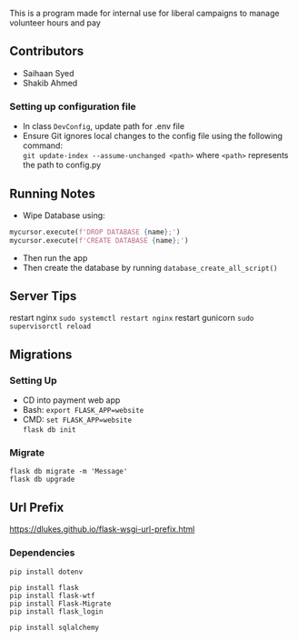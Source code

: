 This is a program made for internal use for liberal campaigns to manage volunteer hours and pay

## Contributors
- Saihaan Syed  
- Shakib Ahmed  

### Setting up configuration file
- In class ```DevConfig```, update path for .env file  
- Ensure Git ignores local changes to the config file using the following command:  
    ```git update-index --assume-unchanged <path>``` where ```<path>``` represents the path to config.py

## Running Notes
- Wipe Database using:  
```python  
mycursor.execute(f'DROP DATABASE {name};')  
mycursor.execute(f'CREATE DATABASE {name};')  
```
- Then run the app   
- Then create the database by running ```database_create_all_script()```  
## Server Tips
restart nginx `sudo systemctl restart nginx` 
restart gunicorn `sudo supervisorctl reload`

## Migrations  
### Setting Up 
- CD into payment web app  
- Bash: ```export FLASK_APP=website``` 
- CMD: ```set FLASK_APP=website```  
    ```flask db init```

### Migrate  
```flask db migrate -m 'Message'```  
```flask db upgrade```  
  
## Url Prefix
https://dlukes.github.io/flask-wsgi-url-prefix.html

### Dependencies  
```
pip install dotenv 
  
pip install flask  
pip install flask-wtf
pip install Flask-Migrate 
pip install flask_login 
  
pip install sqlalchemy  
```